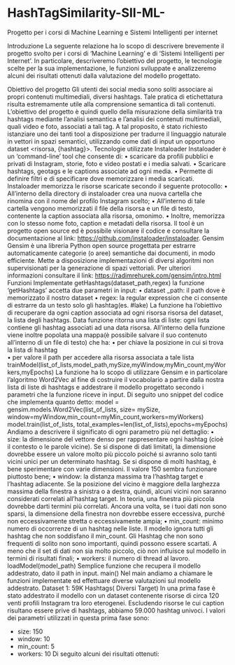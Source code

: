 # HashTagSimilarity-SII-ML-
Progetto per i corsi di Machine Learning e Sistemi Intelligenti per internet

Introduzione 
La seguente relazione ha lo scopo di descrivere brevemente il progetto svolto per i corsi di ‘Machine Learning’ e di ‘Sistemi Intelligenti per Internet’.                                   In particolare, descriveremo l’obiettivo del progetto, le tecnologie scelte per la sua implementazione, le funzioni sviluppate e analizzeremo alcuni dei risultati ottenuti dalla valutazione del modello progettato. 

Obiettivo del progetto
Gli utenti dei social media sono soliti associare ai propri contenuti multimediali, diversi hashtags. Tale pratica di etichettatura risulta estremamente utile alla comprensione semantica di tali contenuti. L’obiettivo del progetto è quindi quello della misurazione della similarità tra hashtags mediante l’analisi semantica e l’analisi dei contenuti multimediali, quali video e foto, associati a tali tag.  A tal proposito, è stato richiesto istanziare uno dei tanti tool a disposizione per tradurre il linguaggio naturale in vettori in spazi semantici, utilizzando come dati di input un opportuno dataset <risorsa, {hashtag}>.
Tecnologie utilizzate
Instaloader
Instaloader è un ‘command-line’ tool che consente di:
•	scaricare da profili pubblici e privati di Instagram, storie, foto e video postati e i media salvati. 
•	Scaricare hashtags, geotags e le captions associate ad ogni media.
•	Permette di definire filtri e di specificare dove memorizzare i media scaricati.
Instaloader memorizza le risorse scaricate secondo il seguente protocollo:
•	All’interno della directory di instaloader crea una nuova cartella che rinomina con il nome del profilo Instagram scelto;
•	All’interno di tale cartella vengono memorizzati il file della risorsa e un file di testo, contenente la caption associata alla risorsa, omonimo.
•	Inoltre, memorizza con lo stesso nome foto, caption e metadati della risorsa.
 Il tool è un progetto open source ed è possibile visionare il codice e consultare la documentazione al link: https://github.com/instaloader/instaloader.
Gensim
Gensim è una libreria Python open source progettata per estrarre automaticamente categorie (o aree) semantiche dai documenti, in modo efficiente. Mette a disposizione implementazioni di diversi algoritmi non supervisionati per la generazione di spazi vettoriali.  Per ulteriori informazioni consultare il link: https://radimrehurek.com/gensim/intro.html                                                                                                               
Funzioni Implementate
getHashtags(dataset_path,regex)
la funzione ‘getHashtags’ accetta due parametri in input:
•	dataset _path: il path dove è memorizzato il nostro dataset
•	regex: la regular expression che ci consente di estrarre da un testo solo gli hashtag(es. #lake)
La funzione ha l’obiettivo di recuperare da ogni caption associata ad ogni risorsa risorsa del dataset, la lista degli hashtags. Data funzione ritorna una lista di liste: ogni lista contiene gli hashtag associati ad una data risorsa. All’interno della funzione viene inoltre popolata una mappa(è possibile salvare il suo contenuto all’interno di un file di testo) che ha:
•	per chiave la posizione in cui si trova la lista di hashtag  
•	per valore il path per accedere alla risorsa associata a tale lista
trainModel(list_of_lists,model_path,mySize,myWindow,myMin_count,myWorkers,myEpochs)
La funzione ha lo scopo di utilizzare Gensim e in particolare l’algoritmo Word2Vec al fine di costruire il vocabolario a partire dalla nostra lista di liste di hashtags e addestrare il modello progettato secondo i parametri che la funzione riceve in input. Di seguito uno snippet del codice che implementa quanto detto:
model = gensim.models.Word2Vec(list_of_lists, size= mySize, window=myWindow,min_count=myMin_count,workers=myWorkers)
model.train(list_of_lists, total_examples=len(list_of_lists),epochs=myEpochs)
 Andiamo a descrivere il significato di ogni parametro più nel dettaglio:
•	size: la dimensione del vettore denso per rappresentare ogni hashtag (cioè il contesto o le parole vicine). Se si dispone di dati limitati, la dimensione dovrebbe essere un valore molto più piccolo poiché si avranno solo tanti vicini unici per un determinato hashtag. Se si dispone di molti hashtag, è bene sperimentare con varie dimensioni.  Il valore 150 sembra funzionare piuttosto bene;
•	window: la distanza massima tra l’hashtag target e l’hashtag adiacente. Se la posizione del vicino è maggiore della larghezza massima della finestra a sinistra o a destra, quindi, alcuni vicini non saranno considerati correlati all’hashtag target. In teoria, una finestra più piccola dovrebbe darti termini più correlati. Ancora una volta, se i tuoi dati non sono sparsi, la dimensione della finestra non dovrebbe essere eccessiva, purché non eccessivamente stretta o eccessivamente ampia;
•	min_count: minimo numero di occorrenze di un hashtag nelle liste. Il modello ignora tutti gli hashtag che non soddisfano il min_count. Gli Hashtag che non sono frequenti di solito non sono importanti, quindi possono essere scartati. A meno che il set di dati non sia molto piccolo, ciò non influisce sul modello in termini di risultati finali;
•	workers: il numero di thread al lavoro.
loadModel(model_path)
Semplice funzione che recupera il modello addestrato, dato il path in input.
main()
Nel main andiamo a chiamare le funzioni implementate ed effettuare diverse valutazioni sul modello addestrato.
Dataset 1: 59K Hashtags( Diversi Target)
In una prima fase è stato addestrato il modello con un dataset contenente risorse di circa 120 venti profili Instagram tra loro eterogenei. Escludendo risorse le cui caption risultano essere prive di hashtags, abbiamo 59.000 hashtag univoci.
I valori dei parametri utilizzati in questa prima fase sono:
-	size: 150
-	window: 10
-	min_count: 5
-	workers: 10
Di seguito alcuni dei risultati ottenuti:
 
  


